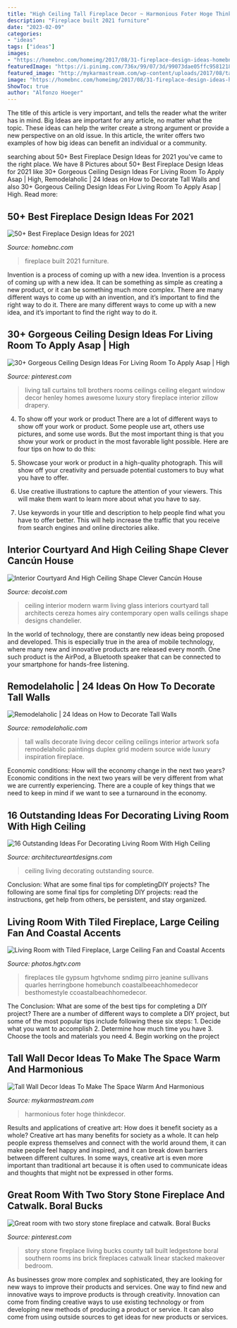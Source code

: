 ```yaml
---
title: "High Ceiling Tall Fireplace Decor ~ Harmonious Foter Hoge Thinkdecor"
description: "Fireplace built 2021 furniture"
date: "2023-02-09"
categories:
- "ideas"
tags: ["ideas"]
images:
- "https://homebnc.com/homeimg/2017/08/31-fireplace-design-ideas-homebnc.jpg"
featuredImage: "https://i.pinimg.com/736x/99/07/3d/99073dae05ffc95812189205a81e75e9--bucks-county-stone-two-story-living-room.jpg"
featured_image: "http://mykarmastream.com/wp-content/uploads/2017/08/tall-wall-decor-3.jpg"
image: "https://homebnc.com/homeimg/2017/08/31-fireplace-design-ideas-homebnc.jpg"
ShowToc: true
author: "Alfonzo Hoeger"
---
```



The title of this article is very important, and tells the reader what the writer has in mind.
Big Ideas are important for any article, no matter what the topic. These ideas can help the writer create a strong argument or provide a new perspective on an old issue. In this article, the writer offers two examples of how big ideas can benefit an individual or a community.

	

		
searching about 50+ Best Fireplace Design Ideas for 2021 you've came to the right place. We have 8 Pictures about 50+ Best Fireplace Design Ideas for 2021 like 30+ Gorgeous Ceiling Design Ideas For Living Room To Apply Asap | High, Remodelaholic | 24 Ideas on How to Decorate Tall Walls and also 30+ Gorgeous Ceiling Design Ideas For Living Room To Apply Asap | High. Read more:
		
    
## 50+ Best Fireplace Design Ideas For 2021

<img loading=lazy src="https://homebnc.com/homeimg/2017/08/31-fireplace-design-ideas-homebnc.jpg" onerror="this.onerror=null;this.src='https://tse1.mm.bing.net/th?id=OIP.8qZB_Q9oSsgfZPzht4-ZsADMEy&amp;pid=15.1';" alt="50+ Best Fireplace Design Ideas for 2021">

_Source: homebnc.com_

>fireplace built 2021 furniture. 

	

Invention is a process of coming up with a new idea.
Invention is a process of coming up with a new idea. It can be something as simple as creating a new product, or it can be something much more complex. There are many different ways to come up with an invention, and it’s important to find the right way to do it. There are many different ways to come up with a new idea, and it’s important to find the right way to do it.

    
## 30+ Gorgeous Ceiling Design Ideas For Living Room To Apply Asap | High

<img loading=lazy src="https://i.pinimg.com/originals/12/eb/2b/12eb2bb8f7b5e7797ceddc899b29637e.jpg" onerror="this.onerror=null;this.src='https://tse2.mm.bing.net/th?id=OIP.tn_QdyP5ehdgTsXDs__LiAAAAA&amp;pid=15.1';" alt="30+ Gorgeous Ceiling Design Ideas For Living Room To Apply Asap | High">

_Source: pinterest.com_

>living tall curtains toll brothers rooms ceilings ceiling elegant window decor henley homes awesome luxury story fireplace interior zillow drapery. 

	

4. To show off your work or product
There are a lot of different ways to show off your work or product. Some people use art, others use pictures, and some use words. But the most important thing is that you show your work or product in the most favorable light possible. Here are four tips on how to do this:
1. Showcase your work or product in a high-quality photograph. This will show off your creativity and persuade potential customers to buy what you have to offer.

2. Use creative illustrations to capture the attention of your viewers. This will make them want to learn more about what you have to say.

3. Use keywords in your title and description to help people find what you have to offer better. This will help increase the traffic that you receive from search engines and online directories alike.


    
## Interior Courtyard And High Ceiling Shape Clever Cancún House

<img loading=lazy src="http://cdn.decoist.com/wp-content/uploads/2013/09/High-ceiling-offers-airy-interior.jpg" onerror="this.onerror=null;this.src='https://tse2.mm.bing.net/th?id=OIP.JmLsMU6dVNC_Pb22rYqxrAHaLH&amp;pid=15.1';" alt="Interior Courtyard And High Ceiling Shape Clever Cancún House">

_Source: decoist.com_

>ceiling interior modern warm living glass interiors courtyard tall architects cereza homes airy contemporary open walls ceilings shape designs chandelier. 

	

In the world of technology, there are constantly new ideas being proposed and developed. This is especially true in the area of mobile technology, where many new and innovative products are released every month. One such product is the AirPod, a Bluetooth speaker that can be connected to your smartphone for hands-free listening.

    
## Remodelaholic | 24 Ideas On How To Decorate Tall Walls

<img loading=lazy src="http://www.remodelaholic.com/wp-content/uploads/2015/07/wall-art.jpg" onerror="this.onerror=null;this.src='https://tse3.mm.bing.net/th?id=OIP.IScXqSJNDSuWoxXeERBxPgHaLC&amp;pid=15.1';" alt="Remodelaholic | 24 Ideas on How to Decorate Tall Walls">

_Source: remodelaholic.com_

>tall walls decorate living decor ceiling ceilings interior artwork sofa remodelaholic paintings duplex grid modern source wide luxury inspiration fireplace. 

	

Economic conditions: How will the economy change in the next two years?
Economic conditions in the next two years will be very different from what we are currently experiencing. There are a couple of key things that we need to keep in mind if we want to see a turnaround in the economy.

    
## 16 Outstanding Ideas For Decorating Living Room With High Ceiling

<img loading=lazy src="http://www.architectureartdesigns.com/wp-content/uploads/2017/05/9-630x946.jpg" onerror="this.onerror=null;this.src='https://tse1.mm.bing.net/th?id=OIP.Mn56B_zRhq2OlXbisfuWdAHaLH&amp;pid=15.1';" alt="16 Outstanding Ideas For Decorating Living Room With High Ceiling">

_Source: architectureartdesigns.com_

>ceiling living decorating outstanding source. 

	

Conclusion: What are some final tips for completingDIY projects?
The following are some final tips for completing DIY projects: read the instructions, get help from others, be persistent, and stay organized.

    
## Living Room With Tiled Fireplace, Large Ceiling Fan And Coastal Accents

<img loading=lazy src="https://hgtvhome.sndimg.com/content/dam/images/hgtv/fullset/2015/7/16/1/ink-Architecture-Interiors_Sullivans-Island-Beach-House_7.jpg.rend.hgtvcom.966.1449.suffix/1437074461138.jpeg" onerror="this.onerror=null;this.src='https://tse3.mm.bing.net/th?id=OIP.7nYFnrd7yTsMKcRD9hif3AHaLH&amp;pid=15.1';" alt="Living Room with Tiled Fireplace, Large Ceiling Fan and Coastal Accents">

_Source: photos.hgtv.com_

>fireplaces tile gypsum hgtvhome sndimg pirro jeanine sullivans quarles herringbone homebunch coastalbeeachhomedecor besthomestyle ccoastalbeachhomedecor. 

	

The Conclusion: What are some of the best tips for completing a DIY project?
There are a number of different ways to complete a DIY project, but some of the most popular tips include following these six steps: 1. Decide what you want to accomplish 2. Determine how much time you have 3. Choose the tools and materials you need 4. Begin working on the project 
    
## Tall Wall Decor Ideas To Make The Space Warm And Harmonious

<img loading=lazy src="http://mykarmastream.com/wp-content/uploads/2017/08/tall-wall-decor-3.jpg" onerror="this.onerror=null;this.src='https://tse2.mm.bing.net/th?id=OIP.eweFXd4Vh5V5xvVA6ieqegHaLG&amp;pid=15.1';" alt="Tall Wall Decor Ideas To Make The Space Warm And Harmonious">

_Source: mykarmastream.com_

>harmonious foter hoge thinkdecor. 

	

Results and applications of creative art: How does it benefit society as a whole?
Creative art has many benefits for society as a whole. It can help people express themselves and connect with the world around them, it can make people feel happy and inspired, and it can break down barriers between different cultures. In some ways, creative art is even more important than traditional art because it is often used to communicate ideas and thoughts that might not be expressed in other forms.

    
## Great Room With Two Story Stone Fireplace And Catwalk. Boral Bucks

<img loading=lazy src="https://i.pinimg.com/736x/99/07/3d/99073dae05ffc95812189205a81e75e9--bucks-county-stone-two-story-living-room.jpg" onerror="this.onerror=null;this.src='https://tse1.mm.bing.net/th?id=OIP.EzpQv_no5nIhPcAatx5tswHaM7&amp;pid=15.1';" alt="Great room with two story stone fireplace and catwalk. Boral Bucks">

_Source: pinterest.com_

>story stone fireplace living bucks county tall built ledgestone boral southern rooms ins brick fireplaces catwalk linear stacked makeover bedroom. 

	

As businesses grow more complex and sophisticated, they are looking for new ways to improve their products and services. One way to find new and innovative ways to improve products is through creativity. Innovation can come from finding creative ways to use existing technology or from developing new methods of producing a product or service. It can also come from using outside sources to get ideas for new products or services.


